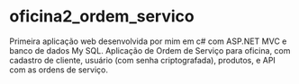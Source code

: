 # oficina2_ordem_servico
Primeira aplicação web desenvolvida por mim em c# com ASP.NET MVC e banco de dados My SQL.
Aplicação de Ordem de Serviço para oficina, com cadastro de cliente, usuário (com senha criptografada), produtos, e API com as ordens de serviço.
